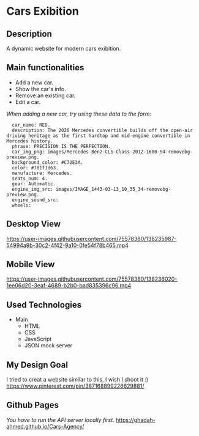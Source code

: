 
# Cars Exibition

##  Description
A dynamic website for modern cars exibition.

##  Main functionalities
- Add a new car.
- Show the car's info.
- Remove an existing car.
- Edit a car.

*When adding a new car, try using these data to the form:*

      car_name: RED.
      description: The 2020 Mercedes convertible builds off the open-air driving heritage as the first hardtop and mid-engine convertible in Mercedes history.
      phrase: PRECISION IS THE PERFECTION.
      car_img_png: images/Mercedes-Benz-CLS-Class-2012-1600-94-removebg-preview.png.
      background_color: #C72E3A.
      color: #781f1d63.
      manufacture: Mercedes.
      seats_num: 4.
      gear: Automatic.
      engine_img_src: images/IMAGE_1443-03-13_10_35_34-removebg-preview.png.
      engine_sound_src: 
      wheels: 


##  Desktop View




https://user-images.githubusercontent.com/75578380/138235987-54994a9b-30c2-4f42-9a10-0fe54f78b465.mp4





##  Mobile View



https://user-images.githubusercontent.com/75578380/138236020-1ee06d20-3eaf-4689-b2b0-bad835396c96.mp4



##  Used Technologies
- Main
  - HTML 
  - CSS 
  - JavaScript
  - JSON mock server

## My Design Goal
I tried to creat a website similar to this, I wish I shoot it :)
https://www.pinterest.com/pin/387168899226629881/


##  Github Pages
*You have to run the API server locally first.*
https://ghadah-ahmed.github.io/Cars-Agency/




